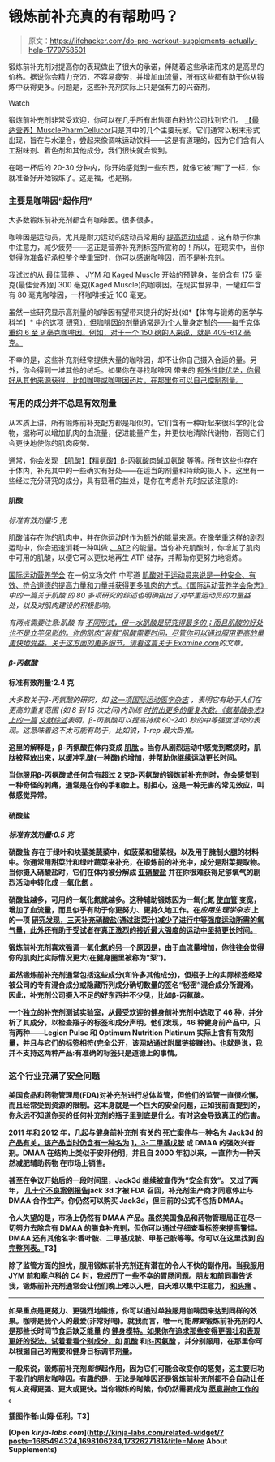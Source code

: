 # 锻炼前补充真的有帮助吗？

> 原文：<https://lifehacker.com/do-pre-workout-supplements-actually-help-1779758501>

锻炼前补充剂对提高你的表现做出了很大的承诺，伴随着这些承诺而来的是高昂的价格。据说你会精力充沛，不容易疲劳，并增加血流量，所有这些都有助于你从锻炼中获得更多。问题是，这些补充剂实际上只是强有力的兴奋剂。

Watch

锻炼前补充剂非常受欢迎，你可以在几乎所有出售蛋白粉的公司找到它们。 [【最适营养】](http://www.optimumnutrition.com/en_US/)[MusclePharm](http://www.musclepharm.com/)[Cellucor](https://www.cellucor.com/)只是其中的几个主要玩家。它们通常以粉末形式出现，旨在与水混合，尝起来像调味运动饮料——这是有道理的，因为它们含有人工甜味剂、着色剂和其他成分，我们很快就会谈到。

在喝一杯后的 20-30 分钟内，你开始感觉到一些东西，就像它被“踢”了一样，你就准备好开始锻炼了。这是福，也是祸。

### 主要是咖啡因“起作用”

大多数锻炼前补充剂都含有咖啡因。很多很多。

咖啡因是运动员，尤其是耐力运动的运动员常用的 [提高运动成绩](https://lifehacker.com/how-to-use-caffeine-to-improve-your-athletic-performanc-1742146534) 。这有助于你集中注意力，减少疲劳——这正是营养补充剂标签所宣称的！所以，在现实中，当你觉得你准备好承担整个举重室时，你可以感谢咖啡因，而不是补充剂。

我试过的从 [最佳营养](http://www.optimumnutrition.com/en_US/) 、 [JYM](http://jymsupplementscience.com/) 和 [Kaged Muscle](http://www.kagedmuscle.com/) 开始的预健身，每份含有 175 毫克(最佳营养)到 300 毫克(Kaged Muscle)的咖啡因。在现实世界中，一罐红牛含有 80 毫克咖啡因，一杯咖啡接近 100 毫克。

虽然一些研究显示高剂量的咖啡因有望带来提升的好处(如*【体育与锻炼的医学与科学】* 中的这项 [研究)，但咖啡因的剂量通常是为个人量身定制的——每千克体重约 6 至 9 毫克咖啡因。例如，对于一个 150 磅的人来说，就是 409-612 毫克。](http://europepmc.org/abstract/MED/23669879)

不幸的是，这些补充剂经常提供大量的咖啡因，却不让你自己摄入合适的量。另外，你会得到一堆其他的绒毛。如果你在寻找咖啡因 带来的 [额外性能优势，你最好从其他来源获得，比如咖啡或咖啡因药片，在那里你可以自己控制剂量。](https://lifehacker.com/how-to-use-caffeine-to-improve-your-athletic-performanc-1742146534)

### 有用的成分并不总是有效剂量

从本质上讲，所有锻炼前补充配方都是相似的。它们含有一种听起来很科学的化合物，据称可以增加肌肉的血流量，促进能量产生，并更快地清除代谢物，否则它们会更快地使你的肌肉疲劳。

通常，你会发现 [【肌酸】](https://en.wikipedia.org/wiki/Creatine)[【精氨酸】](https://en.wikipedia.org/wiki/Arginine)[β-丙氨酸](http://en.wikipedia.org/wiki/Beta-Alanine)[肉碱](https://en.wikipedia.org/wiki/Carnitine)[瓜氨酸](https://en.wikipedia.org/wiki/Citrulline) 等等。所有这些也存在于体内，补充其中的一些确实有好处——在适当的剂量和持续的摄入下。这里有一些经过充分研究的成分，具有显著的益处，是你在考虑补充时应该注意的:

#### 肌酸

*标准有效剂量:5 克*

肌酸储存在你的肌肉中，并在你运动时作为额外的能量来源。在像举重这样的剧烈运动中，你会迅速消耗一种叫做 [、ATP](https://en.wikipedia.org/wiki/Adenosine_triphosphate) 的能量。当你补充肌酸时，你增加了肌肉中可用的肌酸，以便它可以更快地再生 ATP 储存，并帮助你更努力地锻炼。

[国际运动营养学会](http://www.sportsnutritionsociety.org/) 在一份立场文件 中写道 [肌酸对于运动员来说是一种安全、有效、符合道德的提高力量和力量并获得更多肌肉的方式。《国际运动营养学会杂志》](http://jissn.biomedcentral.com/articles/10.1186/1550-2783-4-6)[](https://jissn.biomedcentral.com/)*中的一篇关于肌酸 的 80 多项研究的综述也明确指出了对举重运动员的力量益处，以及对肌肉建设的积极影响。*

*有两点需要注意:肌酸 有 [不同形式，但一水肌酸是研究得最多的；而且肌酸的好处也不是立竿见影的。你的肌肉“装载”肌酸需要时间，尽管你可以通过服用更高的量更快地受益。关于这方面的更多细节，请看这篇关于 Examine.com](https://examine.com/faq/what-is-the-best-form-of-creatine)的文章。*

#### *β-丙氨酸*

**标准有效剂量:2.4 克**

*大多数关于β-丙氨酸的研究，如 [这一项*国际运动医学杂志*](http://www.ncbi.nlm.nih.gov/pubmed/18548362) ，表明它有助于人们在更高的重复范围 (如 8 到 15 次之间)内训练 [时挤出更多的重复次数。《氨基酸杂志》上的一篇](http://vitals.lifehacker.com/does-it-matter-how-many-reps-you-do-when-you-work-out-1742905045) [文献综述](http://www.ncbi.nlm.nih.gov/pubmed/22270875)*表明，β-丙氨酸可以提高持续 60-240 秒的中等强度活动的表现。这意味着这不太可能有助于，比如说，1-rep 最大卧推。**

**这里的解释是，β-丙氨酸在体内变成 [肌肽](https://en.wikipedia.org/wiki/Carnosine) 。当你从剧烈运动中感觉到燃烧时，肌肽被释放出来，以缓冲乳酸(一种酸)的增加，并帮助你继续运动更长时间。**

**当你服用β-丙氨酸或任何含有超过 2 克β-丙氨酸的锻炼前补充剂时，你会感觉到一种奇怪的刺痛，通常是在你的手和脸上。别担心，这是一种无害的常见效应，叫做感觉异常。**

#### **硝酸盐**

***标准有效剂量:0.5 克***

**硝酸盐 存在于绿叶和块茎类蔬菜中，如菠菜和甜菜根，以及用于腌制火腿的材料中。你通常用甜菜汁和绿叶蔬菜来补充，在锻炼前的补充中，成分是甜菜提取物。当你摄入硝酸盐时，它们在体内被分解成 [亚硝酸盐](https://en.wikipedia.org/wiki/Nitrite) 并在你很难获得足够氧气的剧烈活动中转化成 [一氧化氮](https://en.wikipedia.org/wiki/Nitric_oxide) 。**

**硝酸盐越多，可用的一氧化氮就越多。这种辅助锻炼因为一氧化氮 [使血管](http://www.npr.org/sections/thesalt/2015/10/14/448314966/why-you-might-want-to-be-drinking-beet-juice-at-the-gym) 变宽，增加了血流量，而且似乎有助于你更努力、更持久地工作。在*应用生理学杂志* 上的一项 [研究发现，三天补充硝酸盐(通过甜菜汁)减少了进行中等强度运动所需的氧气量，此外还有助于受试者在真正激烈的接近最大强度的运动中坚持更长时间。](http://www.ncbi.nlm.nih.gov/pubmed/23370859)**

**锻炼前补充剂喜欢强调一氧化氮的另一个原因是，由于血流量增加，你往往会觉得你的肌肉比实际情况更大(在健身圈里被称为“泵”)。**

**虽然锻炼前补充剂通常包括这些成分(和许多其他成分)，但瓶子上的实际标签经常被公司的专有混合成分或隐藏所列成分确切数量的签名“秘密”混合成分所混淆。因此，补充剂公司摄入不足的好东西并不少见，比如β-丙氨酸。** 

**一个独立的补充剂测试实验室，从最受欢迎的健身前补充剂中选取了 46 种，并分析了其成分，以检查瓶子的标签和成分声明。他们发现，46 种健身前产品中，只有两种——Legion Pulse 和 Optimum Nutrition Platinum 实际上含有有效剂量，并且与它们的标签相符(完全公开，该网站通过附属链接赚钱)。也就是说，我并不支持这两种产品:有准确的标签只是道德上的事情。** 

### **这个行业充满了安全问题**

**美国食品和药物管理局(FDA)对补充剂进行总体监管，但他们的监管一直很松懈，而且经常受到资源的限制。这本身就是一个巨大的安全问题，正如我前面提到的，你永远不知道你买的任何补充剂的瓶子里到底是什么。有时这会导致真正的伤害。**

**2011 年和 2012 年，几起与健身前补充剂 有关的 [死亡案件与一种名为 Jack3d 的产品有关，该产品当时仍含有一种名为](http://www.nytimes.com/2013/02/14/business/death-after-use-of-jack3d-shows-gap-in-regulation.html) [1，3-二甲基戊胺](https://examine.com/supplements/1,3-dimethylamylamine/) 或 DMAA 的强效兴奋剂。DMAA 在结构上类似于安非他明，并且自 2000 年初以来，一直作为一种天然减肥辅助药物 在市场上销售。**

**甚至在争议开始后的一段时间里，Jack3d 继续被宣传为“安全有效”。 又过了两年， [几十个不良案例报告](http://www.fda.gov/ForConsumers/ConsumerUpdates/ucm347270.htm)jack 3d 才被 FDA 召回，补充剂生产商才同意停止与 DMAA 合作生产。你仍然可以购买 Jack3d，但目前的公式不包括 DMAA。**

**令人失望的是，市场上仍然有 DMAA 产品。虽然美国食品和药物管理局正在尽一切努力去除含有 DMAA 的膳食补充剂，但你可以通过仔细查看标签来提高警惕。DMAA 还有其他名字:香叶胺、二甲基戊胺、甲基己胺等等。你可以在这里找到 [的完整列表。](http://www.fda.gov/Food/DietarySupplements/ProductsIngredients/ucm346576.htm)T3】**

**除了监管方面的担忧，服用锻炼前补充剂还有潜在的令人不快的副作用。当我服用 JYM 前和塞卢科的 C4 时，我经历了一些不幸的胃肠问题。朋友和前同事告诉我，锻炼前补充剂通常会让他们晚上难以入睡，白天难以集中注意力， [和头痛](http://vitals.lifehacker.com/why-we-get-headaches-from-exercise-1771938843) 。**

* * *

**如果重点是更努力、更强烈地锻炼，你可以通过单独服用咖啡因来达到同样的效果。咖啡是我个人的最爱(非常好喝)。就我而言，唯一可能*需要*锻炼前补充剂的人是那些长时间节食后缺乏能量 的 [健身模特。如果你在追求那些变得更强壮和表现更好的说法，试着看看个别成分，如](https://lifehacker.com/how-fitness-models-really-get-those-photoshoot-bodies-1732211876) [肌酸](https://examine.com/faq/do-i-need-to-load-creatine) 和[β-丙氨酸](https://examine.com/supplements/Beta-Alanine/) ，并分别服用，在那里你可以根据自己的需要和健身目标调节剂量。** 

**一般来说，锻炼前补充剂*能够*起作用，因为它们可能会改变你的感觉，这主要归功于我们的朋友咖啡因。有趣的是，无论是咖啡因还是锻炼前补充剂都不会自动让任何人变得更强、更大或更快。当你锻炼的时候，你仍然需要成为 [愿意拼命工作的](http://vitals.lifehacker.com/does-it-matter-how-many-reps-you-do-when-you-work-out-1742905045) 。**

**插图作者:山姆·伍利。T3】**

**[Open *kinja-labs.com*](http://kinja-labs.com/related-widget/?posts=1685494324,1698106284,1732627181&title=More About Supplements)**